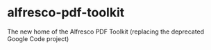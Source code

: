 alfresco-pdf-toolkit
====================

The new home of the Alfresco PDF Toolkit (replacing the deprecated Google Code project)
